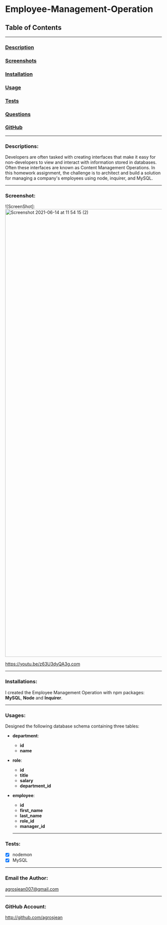 # Employee-Management-Operation

## Table of Contents

---

### [Description](#Descriptions)

### [Screenshots](#Screenshots)

### [Installation](#Installations)

### [Usage](#Usages)

### [Tests](#Tests)

### [Questions](#Questions)

### [GitHub](#GitHub)

---

### <a name="Description"></a>Descriptions:

Developers are often tasked with creating interfaces that make it easy for non-developers to view and interact with information stored in databases. Often these interfaces are known as Content Management Operations. In this homework assignment, the challenge is to architect and build a solution for managing a company's employees using node, inquirer, and MySQL.

---

### <a name="Screenshots"></a>Screenshot:

![ScreenShot]: <img width="1440" alt="Screenshot 2021-06-14 at 11 54 15 (2)" src="https://user-images.githubusercontent.com/74931814/121921895-71a47300-cd07-11eb-962a-87e8aba81005.png">

https://youtu.be/z63U3dyQA3g.com

---

### <a name="Installation"></a>Installations:

I created the Employee Management Operation with npm packages: **MySQL**, **Node** and **Inquirer**.

--- 

### <a name="Usage"></a>Usages:

Designed the following database schema containing three tables:

* **department**:

  * **id** 
  * **name** 

* **role**:

  * **id** 
  * **title** 
  * **salary** 
  * **department_id**  

* **employee**:

  * **id** 
  * **first_name**
  * **last_name**
  * **role_id**
  * **manager_id**

  ---

### <a name="Tests"></a>Tests:

- [x] nodemon
- [x] MySQL

---

### <a name="Questions"></a>Email the Author:

agrosjean007@gmail.com

---

### <a name="Github"></a>GitHub Account:

http://github.com/agrosjean

